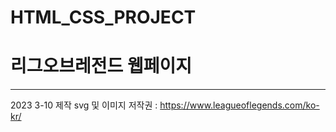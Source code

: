# HTML_CSS_PROJECT

<h1> 리그오브레전드 웹페이지 </h1>
<hr>

2023 3-10 제작 
svg 및 이미지 저작권 : https://www.leagueoflegends.com/ko-kr/
